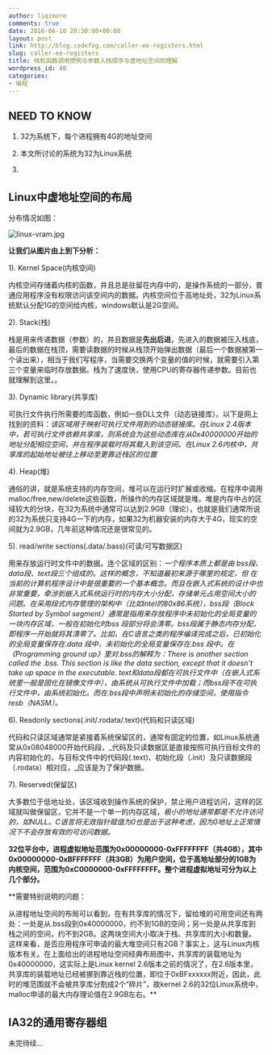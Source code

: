 ```yaml
---
author: liqimore
comments: true
date: 2016-06-10 20:30:00+00:00
layout: post
link: http://blog.codefog.com/caller-ee-registers.html
slug: caller-ee-registers
title: 栈和函数调用惯例与参数入栈顺序与虚地址空间的理解
wordpress_id: 40
categories:
- 编程
---
```


## NEED TO KNOW






  1. 32为系统下，每个进程拥有4G的地址空间


  2. 本文所讨论的系统为32为Linux系统


  3. 



## Linux中虚地址空间的布局




分布情况如图：  

![linux-vram.jpg](http://old.timelovelife.com/usr/uploads/2016/06/2728417039.jpg)




**让我们从图片由上到下分析：**




1). Kernel Space(内核空间)  

内核空间存储着内核的函数，并且总是驻留在内存中的，是操作系统的一部分，普通应用程序没有权限访问该空间内的数据。内核空间位于高地址处，32为Linux系统默认分配1G的空间给内核，windows默认是2G空间。




2). Stack(栈)  

栈是用来传递数据（参数）的，并且数据是**先出后进**，先进入的数据被压入栈底，最后的数据在栈顶，需要读数据的时候从栈顶开始弹出数据（最后一个数据被第一个读出来），相当于我们写程序，当需要交换两个变量的值的时候，就需要引入第三个变量来临时存放数据。栈为了速度快，使用CPU的寄存器传递参数。目前也就理解到这里。。  

3). Dynamic library(共享库)  

可执行文件执行所需要的库函数，例如一些DLL文件（动态链接库）。以下是网上找到的资料：_该区域用于映射可执行文件用到的动态链接库。在Linux 2.4版本中，若可执行文件依赖共享库，则系统会为这些动态库在从0x40000000开始的地址分配相应空间，并在程序装载时将其载入到该空间。在Linux 2.6内核中，共享库的起始地址被往上移动至更靠近栈区的位置_  

4). Heap(堆)  

通俗的讲，就是系统支持的内存空间，堆可以在运行时扩展或收缩。在程序中调用malloc/free,new/delete这些函数，所操作的内存区域就是堆。堆是内存中占的区域较大的分块，在32为系统中通常可以达到2.9GB（理论），也就是我们通常所说的32为系统只支持4G一下的内存，如果32为机器安装的内存大于4G，现实的空间就为2.9GB，几年前这种情况还是很常见的。  

5). read/write sections(.data/.bass)(可读/可写数据区)  

用来存放运行时文件中的数据。连个区域的区别：_一个程序本质上都是由 bss段、data段、text段三个组成的。这样的概念，不知道最初来源于哪里的规定，但 在当前的计算机程序设计中是很重要的一个基本概念。而且在嵌入式系统的设计中也非常重要，牵涉到嵌入式系统运行时的内存大小分配，存储单元占用空间大小的 问题。在采用段式内存管理的架构中（比如intel的80x86系统），bss段（Block Started by Symbol segment）通常是指用来存放程序中未初始化的全局变量的一块内存区域，一般在初始化时bss 段部分将会清零。bss段属于静态内存分配，即程序一开始就将其清零了。比如，在C语言之类的程序编译完成之后，已初始化的全局变量保存在.data 段中，未初始化的全局变量保存在.bss 段中。在《Programming ground up》里对.bss的解释为：There is another section called the .bss. This section is like the data section, except that it doesn’t take up space in the executable. text和data段都在可执行文件中（在嵌入式系统里一般是固化在镜像文件中），由系统从可执行文件中加载；而bss段不在可执行文件中，由系统初始化。而在.bss段中声明未初始化的存储空间，使用指令resb（NASM）。_  

6). Readonly sections(.init/.rodata/.text)(代码和只读区域)  

代码和只读区域通常是紧接着系统保留区的，通常有固定的位置，如Linux系统通常从0x08048000开始代码段，_代码及只读数据区是直接按照可执行目标文件的内容初始化的，与目标文件中的代码段(.text)、初始化段（.init）及只读数据段（.rodata）相对应，_应该是为了保护数据。  

7). Reserved(保留区)  

大多数位于低地址处，该区域收到操作系统的保护，禁止用户进程访问，这样的区域就叫做保留区，它并不是一个单一的内存区域，_极小的地址通常都是不允许访问的，如NULL。C语言将无效指针赋值为0也是出于这种考虑，因为0地址上正常情况下不会存放有效的可访问数据。_




**32位平台中，进程虚拟地址范围为0x00000000-0xFFFFFFFF（共4GB），其中0x00000000-0xBFFFFFFF（共3GB）为用户空间，位于高地址部分的1GB为内核空间，范围为0xC0000000-0xFFFFFFFF。整个进程虚拟地址可分为以上几个部分。**




**需要特别说明的问题：  

从进程地址空间的布局可以看到，在有共享库的情况下，留给堆的可用空间还有两处：一处是从.bss段到0x40000000，约不到1GB的空间；另一处是从共享库到栈之间的空间，约不到2GB。这两块空间大小取决于栈、共享库的大小和数量。这样来看，是否应用程序可申请的最大堆空间只有2GB？事实上，这与Linux内核版本有关。在上面给出的进程地址空间经典布局图中，共享库的装载地址为0x40000000，这实际上是Linux kernel 2.6版本之前的情况了，在2.6版本里，共享库的装载地址已经被挪到靠近栈的位置，即位于0xBFxxxxxx附近，因此，此时的堆范围就不会被共享库分割成2个“碎片”，故kernel 2.6的32位Linux系统中，malloc申请的最大内存理论值在2.9GB左右。**




## IA32的通用寄存器组




未完待续...



